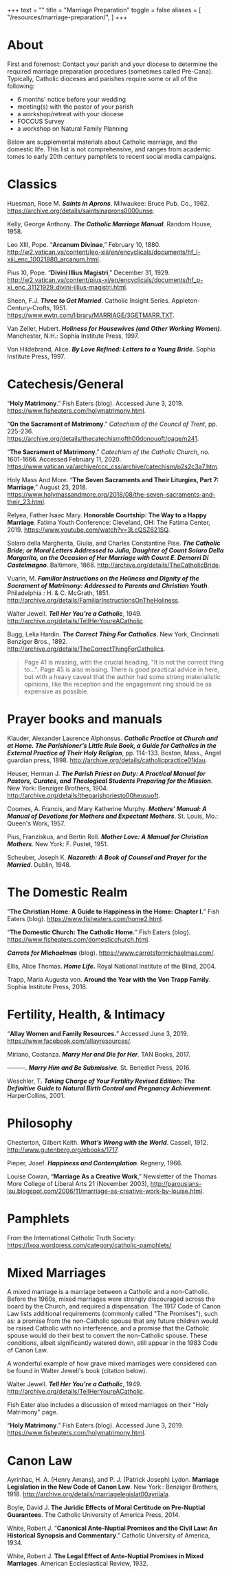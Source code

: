 +++
text = ""
title = "Marriage Preparation"
toggle = false
aliases = [
    "/resources/marriage-preparation/",
]
+++

# About

First and foremost: Contact your parish and your diocese to determine the required marriage preparation procedures (sometimes called Pre-Cana). Typically, Catholic dioceses and parishes require some or all of the following:

* 6 months' notice before your wedding
* meeting(s) with the pastor of your parish
* a workshop/retreat with your diocese
* FOCCUS Survey
* a workshop on Natural Family Planning

Below are supplemental materials about Catholic marriage, and the domestic life. This list is not comprehensive, and ranges from academic tomes to early 20th century pamphlets to recent social media campaigns.

# Classics

Huesman, Rose M. **_Saints in Aprons_**. Milwaukee: Bruce Pub. Co., 1962. https://archive.org/details/saintsinaprons0000unse.

Kelly, George Anthony. **_The Catholic Marriage Manual_**. Random House, 1958. 

Leo XIII, Pope. “**Arcanum Divinae**,” February 10, 1880. http://w2.vatican.va/content/leo-xiii/en/encyclicals/documents/hf_l-xiii_enc_10021880_arcanum.html.

Pius XI, Pope. “**Divini Illius Magistri**,” December 31, 1929. http://w2.vatican.va/content/pius-xi/en/encyclicals/documents/hf_p-xi_enc_31121929_divini-illius-magistri.html.

Sheen, F.J. **_Three to Get Married_**. Catholic Insight Series. Appleton-Century-Crofts, 1951. https://www.ewtn.com/library/MARRIAGE/3GETMARR.TXT.

Van Zeller, Hubert. **_Holiness for Housewives (and Other Working Women)_**. Manchester, N.H.: Sophia Institute Press, 1997.

Von Hildebrand, Alice. **_By Love Refined: Letters to a Young Bride_**. Sophia Institute Press, 1997. 

# Catechesis/General

“**Holy Matrimony**.” Fish Eaters (blog). Accessed June 3, 2019. https://www.fisheaters.com/holymatrimony.html.

"**On the Sacrament of Matrimony**." _Catechism of the Council of Trent_, pp. 225-236. https://archive.org/details/thecatechismofth00donouoft/page/n241.

“**The Sacrament of Matrimony**.” _Catechism of the Catholic Church_, no. 1601-1666. Accessed February 11, 2020. https://www.vatican.va/archive/ccc_css/archive/catechism/p2s2c3a7.htm.

Holy Mass And More. “**The Seven Sacraments and Their Liturgies, Part 7: Marriage**,” August 23, 2018. https://www.holymassandmore.org/2018/08/the-seven-sacraments-and-their_23.html.

Relyea, Father Isaac Mary. **Honorable Courtship: The Way to a Happy Marriage**. Fatima Youth Conference: Cleveland, OH: The Fatima Center, 2019. https://www.youtube.com/watch?v=3LcQSZ621SQ.

Solaro della Margherita, Giulia, and Charles Constantine Pise. **_The Catholic Bride; or Moral Letters Addressed to Julia, Daughter of Count Solaro Della Margarita, on the Occasion of Her Marriage with Count E. Demorri Di Castelmagno_**. Baltimore, 1868. http://archive.org/details/TheCatholicBride.

Vuarin, M. **_Familiar Instructions on the Holiness and Dignity of the Sacrament of Matrimony: Addressed to Parents and Christian Youth_**. Philadelphia : H. & C. McGrath, 1851. http://archive.org/details/FamiliarInstructionsOnTheHoliness.

Walter Jewell. **_Tell Her You’re a Catholic_**, 1949. http://archive.org/details/TellHerYoureACatholic.

Bugg, Lelia Hardin. **_The Correct Thing For Catholics_**. New York, Cincinnati Benziger Bros., 1892. http://archive.org/details/TheCorrectThingForCatholics.

> Page 41 is missing, with the crucial heading, "It is not the correct thing to...". Page 45 is also missing. There is good practical advice in here, but with a heavy caveat that the author had some strong materialistic opinions, like the reception and the engagement ring should be as expensive as possible.

# Prayer books and manuals

Klauder, Alexander Laurence Alphonsus. **_Catholic Practice at Church and at Home. The Parishioner’s Little Rule Book, a Guide for Catholics in the External Practice of Their Holy Religion_**, pp. 114-133. Boston, Mass., Angel guardian press, 1898. http://archive.org/details/catholicpractice01klau.

Heuser, Herman J. **_The Parish Priest on Duty: A Practical Manual for Pastors, Curates, and Theological Students Preparing for the Mission_**. New York: Benziger Brothers, 1904. http://archive.org/details/theparishpriesto00heusuoft.

Coomes, A. Francis, and Mary Katherine Murphy. **_Mothers' Manual: A Manual of Devotions for Mothers and Expectant Mothers_**. St. Louis, Mo.: Queen's Work, 1957.

Pius, Franziskus, and Bertin Roll. **_Mother Love: A Manual for Christian Mothers_**. New York: F. Pustet, 1951.

Scheuber, Joseph K. **_Nazareth: A Book of Counsel and Prayer for the Married_**. Dublin, 1948.

# The Domestic Realm

“**The Christian Home: A Guide to Happiness in the Home: Chapter I.**” Fish Eaters (blog). https://www.fisheaters.com/home2.html.

“**The Domestic Church: The Catholic Home.**” Fish Eaters (blog). https://www.fisheaters.com/domesticchurch.html.

**_Carrots for Michaelmas_** (blog). https://www.carrotsformichaelmas.com/.

Ellis, Alice Thomas. **_Home Life_.** Royal National Institute of the Blind, 2004.

Trapp, Maria Augusta von. **Around the Year with the Von Trapp Family**. Sophia Institute Press, 2018. 

# Fertility, Health, & Intimacy

“**Allay Women and Family Resources.**” Accessed June 3, 2019. https://www.facebook.com/allayresources/.

Miriano, Costanza. **_Marry Her and Die for Her_**. TAN Books, 2017. 

———. **_Marry Him and Be Submissive_**. St. Benedict Press, 2016. 

Weschler, T. **_Taking Charge of Your Fertility Revised Edition: The Definitive Guide to Natural Birth Control and Pregnancy Achievement_**. HarperCollins, 2001.

# Philosophy

Chesterton, Gilbert Keith. **_What’s Wrong with the World_**. Cassell, 1912. http://www.gutenberg.org/ebooks/1717.

Pieper, Josef. **_Happiness and Contemplation_**. Regnery, 1966. 

Louise Cowan, “**Marriage As a Creative Work**,” Newsletter of the Thomas More College of Liberal Arts 21 (November 2003), http://parousians-lsu.blogspot.com/2006/11/marriage-as-creative-work-by-louise.html.

# Pamphlets 

From the International Catholic Truth Society: https://lxoa.wordpress.com/category/catholic-pamphlets/

# Mixed Marriages 

A mixed marriage is a marriage between a Catholic and a non-Catholic. Before the 1960s, mixed marriages were strongly discouraged across the board by the Church, and required a dispensation. The 1917 Code of Canon Law lists additional requirements (commonly called "The Promises"), such as: a promise from the non-Catholic spouse that any future children would be raised Catholic with no interference, and a promise that the Catholic spouse would do their best to convert the non-Catholic spouse. These conditions, albeit significantly watered down, still appear in the 1983 Code of Canon Law.

A wonderful example of how grave mixed marriages were considered can be found in Walter Jewell's book (citation below). 

Walter Jewell. **_Tell Her You’re a Catholic_**, 1949. http://archive.org/details/TellHerYoureACatholic.

Fish Eater also includes a discussion of mixed marriages on their "Holy Matrimony" page. 

“**Holy Matrimony**.” Fish Eaters (blog). Accessed June 3, 2019. https://www.fisheaters.com/holymatrimony.html.

# Canon Law 

Ayrinhac, H. A. (Henry Amans), and P. J. (Patrick Joseph) Lydon. **Marriage Legislation in the New Code of Canon Law**. New York : Benziger Brothers, 1918. http://archive.org/details/marriagelegislat00ayriiala.

Boyle, David J. **The Juridic Effects of Moral Certitude on Pre‑Nuptial Guarantees**. The Catholic University of America Press, 2014.

White, Robert J. “**Canonical Ante-Nuptial Promises and the Civil Law: An Historical Synopsis and Commentary**.” Catholic University of America, 1934. 

White, Robert J. **The Legal Effect of Ante-Nuptial Promises in Mixed Marriages**. American Ecclesiastical Review, 1932. 
